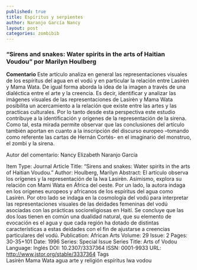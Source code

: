 ```yaml
---
published: true
title: Espíritus y serpientes
author: Naranjo García Nancy
layout: post
categories: zombibib
---
```

### “Sirens and snakes: Water spirits in the arts of Haitian Voudou” por Marilyn Houlberg

**Comentario** Este artículo analiza en general las representaciones visuales de los espíritus del agua en el vodú y en particular la relación entre Lasirèn y Mama Wata. De igual forma aborda la idea de la imagen a través de una dialéctica entre el arte y la creencia. Es decir, identificar y analizar las imágenes visuales de las representaciones de Lasirèn y Mama Wata posibilita un acercamiento a la relación que existe entre las artes y las practicas culturales. Por lo tanto desde esta perspectiva este estudio contribuye a la identificación y orígenes de la representación de la sirena. Como tal, esta mirada permite observar que las conclusiones del artículo también aportan en cuanto a la inscripción del discurso europeo –tomando como referente las cartas de Hernán Cortés- en el imaginario del monstruo, el zombi y la sirena.

Autor del comentario: Nancy Elizabeth Naranjo García



Item Type:	Journal Article
Title:	“Sirens and snakes: Water spirits in the arts of Haitian Voudou.”
Author:	Houlberg, Marilyn
Abstract:	El artículo observa los orígenes y la representación de la lwa Lasirèn. Asimismo, explora su relación con Mami Wata en África del oeste. Por un lado, la autora indaga en los orígenes europeos y africanos de los espíritus del agua como Lasirèn. Por otro lado se indaga en la cosmología del vodú para interpretar las representaciones visuales de las deidades femeninas del vodú asociadas con las prácticas socioreligiosas en Haití. Se concluye que las dos loas tienen en común una dualidad natural, que su elemento de evocación es el agua y que cada región ha dotado de distintas características a estas deidades con el fin de ajustarse a creencias particulares del vodú.
Publication: African Arts
Volume: 29
Issue: 2
Pages: 30-35+101
Date: 1996
Series: Special Issue
Series Title: Arts of Vodou
Language: Inglés
DOI: 10.2307/3337364
ISSN: 0001-9933
URL: http://www.jstor.org/stable/3337364
Tags	
Lasirèn Mama Wata agua arte y religión espíritus lwa vodou
